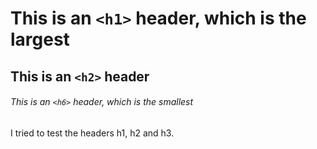 # This is an `<h1>` header, which is the largest

## This is an `<h2>` header

###### This is an `<h6>` header, which is the smallest


I tried to test the headers h1, h2 and h3.
